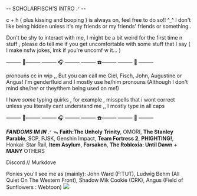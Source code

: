 --    SCHOLARFISCH'S INTRO  .ᐟ   -- 

c + h ( plus kissing and booping ) is always on, feel  free to do so!! ^_^ I don't like being hidden unless it's my friends or my friends' friends or something.. 

Don't be shy to interact with me, I might be a bit weird for the first time n stuff , please do tell me if you get uncomfortable with some stuff that I say ( I make nsfw jokes, lmk if you're uncomf w it... )

──── :bubbles:──── ──── :headphones: ──── ──── :telephone:──── ──── :white_heart: ────

pronouns cc in wip ,, But you can call me Ciel, Fisch, John, Augustine or Angus! I'm genderfluid and I mostly use he/him pronouns (Although I don't mind she/her or they/them being used on me!)

I have *some* typing quirks , for example , misspells that i wont correct unless you literally cant understand me ,, I mostly type in all caps 

──── :bubbles:──── ──── :headphones: ──── ──── :telephone:──── ──── :white_heart: ────

***FANDOMS IM IN***  .ᐟ ᯓ 
__Faith:The Unholy Trinity__, OMORI, __The Stanley Parable__, SCP, PJSK, Genshin Impact, __Team Fortress 2__, __PHIGHTING!__, Honkai: Star Rail, __Item Asylum__, __Forsaken__, __The Robloxia: Until Dawn__    + **MANY** OTHERS


Discord // Murkdove

Ponies you'll see me as (mainly): John Ward (F:TUT), Ludwig Behm (All Quiet On The Western Front), Shadow Mik Cookie (CRK), Angus (Field of Sunflowers : Webtoon) 
<a target="_blank"><img src="https://media.discordapp.net/attachments/1320996377412505640/1380452180846182501/Untitled440_20250606112615.png?ex=6843edc7&is=68429c47&hm=cb958eb97a06f6a068df64cfbb3cb4e8a06bf32ae06ff095adccaceb4b46fc6d&=&format=webp&quality=lossless&width=1579&height=837"></a>
